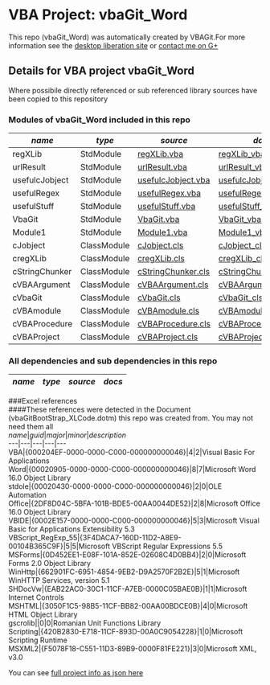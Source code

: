 # VBA Project: vbaGit_Word
This repo (vbaGit_Word) was automatically created  by VBAGit.For more information see the [desktop liberation site](http://ramblings.mcpher.com/Home/excelquirks/drivesdk/gettinggithubready "desktop liberation") or [contact me on G+](https://plus.google.com/+BruceMcpherson "Bruce McPherson - GDE")  
## Details for VBA project vbaGit_Word
Where possibile directly referenced or sub referenced library sources have been copied to this repository  
### Modules of vbaGit_Word included in this repo
*name*|*type*|*source*|*docs*  
---|---|---|---  
regXLib|StdModule|[regXLib.vba](scripts/regXLib.vba "script source")|[regXLib_vba.md](scripts/regXLib_vba.md "script docs")  
urlResult|StdModule|[urlResult.vba](scripts/urlResult.vba "script source")|[urlResult_vba.md](scripts/urlResult_vba.md "script docs")  
usefulcJobject|StdModule|[usefulcJobject.vba](scripts/usefulcJobject.vba "script source")|[usefulcJobject_vba.md](scripts/usefulcJobject_vba.md "script docs")  
usefulRegex|StdModule|[usefulRegex.vba](scripts/usefulRegex.vba "script source")|[usefulRegex_vba.md](scripts/usefulRegex_vba.md "script docs")  
usefulStuff|StdModule|[usefulStuff.vba](scripts/usefulStuff.vba "script source")|[usefulStuff_vba.md](scripts/usefulStuff_vba.md "script docs")  
VbaGit|StdModule|[VbaGit.vba](scripts/VbaGit.vba "script source")|[VbaGit_vba.md](scripts/VbaGit_vba.md "script docs")  
Module1|StdModule|[Module1.vba](scripts/Module1.vba "script source")|[Module1_vba.md](scripts/Module1_vba.md "script docs")  
cJobject|ClassModule|[cJobject.cls](scripts/cJobject.cls "script source")|[cJobject_cls.md](scripts/cJobject_cls.md "script docs")  
cregXLib|ClassModule|[cregXLib.cls](scripts/cregXLib.cls "script source")|[cregXLib_cls.md](scripts/cregXLib_cls.md "script docs")  
cStringChunker|ClassModule|[cStringChunker.cls](scripts/cStringChunker.cls "script source")|[cStringChunker_cls.md](scripts/cStringChunker_cls.md "script docs")  
cVBAArgument|ClassModule|[cVBAArgument.cls](scripts/cVBAArgument.cls "script source")|[cVBAArgument_cls.md](scripts/cVBAArgument_cls.md "script docs")  
cVbaGit|ClassModule|[cVbaGit.cls](scripts/cVbaGit.cls "script source")|[cVbaGit_cls.md](scripts/cVbaGit_cls.md "script docs")  
cVBAmodule|ClassModule|[cVBAmodule.cls](scripts/cVBAmodule.cls "script source")|[cVBAmodule_cls.md](scripts/cVBAmodule_cls.md "script docs")  
cVBAProcedure|ClassModule|[cVBAProcedure.cls](scripts/cVBAProcedure.cls "script source")|[cVBAProcedure_cls.md](scripts/cVBAProcedure_cls.md "script docs")  
cVBAProject|ClassModule|[cVBAProject.cls](scripts/cVBAProject.cls "script source")|[cVBAProject_cls.md](scripts/cVBAProject_cls.md "script docs")  
  
### All dependencies and sub dependencies in this repo  
*name*|*type*|*source*|*docs*  
---|---|---|---  
  
###Excel references  
####These references were detected in the Document (vbaGitBootStrap_XLCode.dotm) this repo was created from. You may not need them all  
*name*|*guid*|*major*|*minor*|*description*  
---|---|---|---|---  
VBA|{000204EF-0000-0000-C000-000000000046}|4|2|Visual Basic For Applications  
Word|{00020905-0000-0000-C000-000000000046}|8|7|Microsoft Word 16.0 Object Library  
stdole|{00020430-0000-0000-C000-000000000046}|2|0|OLE Automation  
Office|{2DF8D04C-5BFA-101B-BDE5-00AA0044DE52}|2|8|Microsoft Office 16.0 Object Library  
VBIDE|{0002E157-0000-0000-C000-000000000046}|5|3|Microsoft Visual Basic for Applications Extensibility 5.3  
VBScript_RegExp_55|{3F4DACA7-160D-11D2-A8E9-00104B365C9F}|5|5|Microsoft VBScript Regular Expressions 5.5  
MSForms|{0D452EE1-E08F-101A-852E-02608C4D0BB4}|2|0|Microsoft Forms 2.0 Object Library  
WinHttp|{662901FC-6951-4854-9EB2-D9A2570F2B2E}|5|1|Microsoft WinHTTP Services, version 5.1  
SHDocVw|{EAB22AC0-30C1-11CF-A7EB-0000C05BAE0B}|1|1|Microsoft Internet Controls  
MSHTML|{3050F1C5-98B5-11CF-BB82-00AA00BDCE0B}|4|0|Microsoft HTML Object Library  
gscrolib||0|0|Romanian Unit Functions Library  
Scripting|{420B2830-E718-11CF-893D-00A0C9054228}|1|0|Microsoft Scripting Runtime  
MSXML2|{F5078F18-C551-11D3-89B9-0000F81FE221}|3|0|Microsoft XML, v3.0  
  
  
You can see [full project info as json here](info.json)